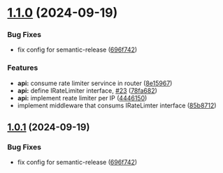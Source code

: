 # [1.1.0](https://github.com/beka-birhanu/finance-go/compare/v1.0.0...v1.1.0) (2024-09-19)


### Bug Fixes

* fix config for semantic-release ([696f742](https://github.com/beka-birhanu/finance-go/commit/696f7426114bcf872e28eb8029bf1efce97a90a9))


### Features

* **api:** consume rate limiter servince in router ([8e15967](https://github.com/beka-birhanu/finance-go/commit/8e159677527487cccc414c7cfd83dc1f910df374))
* **api:** define IRateLimiter interface, [#23](https://github.com/beka-birhanu/finance-go/issues/23) ([78fa682](https://github.com/beka-birhanu/finance-go/commit/78fa68279042a195a6c868a0fb41750930cc9770))
* **api:** implement reate limiter per IP ([4446150](https://github.com/beka-birhanu/finance-go/commit/44461503e75c71ade8bad196b71b5de9545ddc0d))
* implement middleware that consums IRateLimter interface ([85b8712](https://github.com/beka-birhanu/finance-go/commit/85b8712179f6b4d18a29bf9e0534c43b6c40e1ee))

## [1.0.1](https://github.com/beka-birhanu/finance-go/compare/v1.0.0...v1.0.1) (2024-09-19)


### Bug Fixes

* fix config for semantic-release ([696f742](https://github.com/beka-birhanu/finance-go/commit/696f7426114bcf872e28eb8029bf1efce97a90a9))
